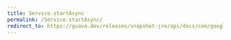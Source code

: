 ```yaml
---
title: Service.startAsync
permalink: /Service.startAsync/
redirect_to: https://guava.dev/releases/snapshot-jre/api/docs/com/google/common/util/concurrent/Service.html#startAsync--
---
```

